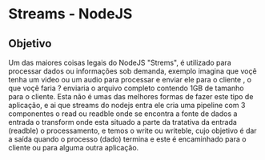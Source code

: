 # Streams - NodeJS

## Objetivo
Um das maiores coisas legais do NodeJS "Strems", é utilizado para processar dados ou informações sob demanda, exemplo imagina que voçê tenha um video ou um audio para processar e enviar ele para o cliente , o que voçê faria ? enviaria o arquivo completo contendo 1GB de tamanho para o cliente. Esta não é umas das melhores formas de fazer este tipo de aplicação, e ai que streams do nodejs entra ele cria uma pipeline com 3 componentes o read ou readble onde se encontra a fonte de dados a entrada o transform onde esta situado a parte da tratativa da entrada (readble) o processamento, e temos o write ou writeble, cujo objetivo é dar a saída quando o processo (dado) termina e este é encaminhado para o cliente ou para alguma outra aplicação.
 

